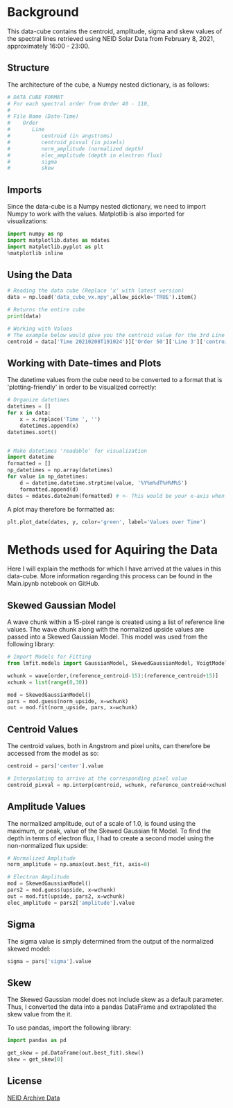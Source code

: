 # Background

This data-cube contains the centroid, amplitude, sigma and skew values of the spectral lines retrieved using NEID Solar Data from February 8, 2021, approximately 16:00 - 23:00.

## Structure
The architecture of the cube, a Numpy nested dictionary, is as follows:
```python
# DATA CUBE FORMAT
# For each spectral order from Order 40 - 110,
# 
# File Name (Date-Time)
#    Order
#       Line  
#          centroid (in angstroms)
#          centroid_pixval (in pixels)
#          norm_amplitude (normalized depth)
#          elec_amplitude (depth in electron flux)
#          sigma 
#          skew
```

## Imports
Since the data-cube is a Numpy nested dictionary, we need to import Numpy to work with the values. Matplotlib is also imported for visualizations:
```python
import numpy as np
import matplotlib.dates as mdates
import matplotlib.pyplot as plt
%matplotlib inline
```

## Using the Data
```python
# Reading the data cube (Replace 'x' with latest version)
data = np.load('data_cube_vx.npy',allow_pickle='TRUE').item()

# Returns the entire cube
print(data)

# Working with Values
# The example below would give you the centroid value for the 3rd Line in Order 50 for Feb 8, 2021 @ 19:10:24
centroid = data['Time 20210208T191024')]['Order 50']['Line 3']['centroid']
```

## Working with Date-times and Plots
The datetime values from the cube need to be converted to a format that is 'plotting-friendly' in order to be visualized correctly:
```python
# Organize datetimes
datetimes = []
for x in data:
    x = x.replace('Time ', '')
    datetimes.append(x)
datetimes.sort()


# Make datetimes 'readable' for visualization
import datetime
formatted = []
np_datetimes = np.array(datetimes)
for value in np_datetimes:
    d = datetime.datetime.strptime(value, '%Y%m%dT%H%M%S')
    formatted.append(d)
dates = mdates.date2num(formatted) # <- This would be your x-axis when plotting 
```

A plot may therefore be formatted as:
```python
plt.plot_date(dates, y, color='green', label='Values over Time')
```

# Methods used for Aquiring the Data

Here I will explain the methods for which I have arrived at the values in this data-cube. More information regarding this process can be found in the Main.ipynb notebook on GitHub.

## Skewed Gaussian Model
A wave chunk within a 15-pixel range is created using a list of reference line values. The wave chunk along with the normalized upside values are passed into a Skewed Gaussian Model. This model was used from the following library:
```python
# Import Models for Fitting
from lmfit.models import GaussianModel, SkewedGaussianModel, VoigtModel
```
```python
wchunk = wave[order,(reference_centroid-15):(reference_centroid+15)]
xchunk = list(range(0,30))

mod = SkewedGaussianModel()
pars = mod.guess(norm_upside, x=wchunk)
out = mod.fit(norm_upside, pars, x=wchunk)
```

## Centroid Values
The centroid values, both in Angstrom and pixel units, can therefore be accessed from the model as so:
```python
centroid = pars['center'].value

# Interpolating to arrive at the corresponding pixel value
centroid_pixval = np.interp(centroid, wchunk, reference_centroid+xchunk)
```

## Amplitude Values
The normalized amplitude, out of a scale of 1.0, is found using the maximum, or peak, value of the Skewed Gaussian fit Model. To find the depth in terms of electron flux, I had to create a second model using the non-normalized flux upside:
```python
# Normalized Amplitude
norm_amplitude = np.amax(out.best_fit, axis=0)

# Electron Amplitude
mod = SkewedGaussianModel()
pars2 = mod.guess(upside, x=wchunk)
out = mod.fit(upside, pars2, x=wchunk)
elec_amplitude = pars2['amplitude'].value
```

## Sigma
The sigma value is simply determined from the output of the normalized skewed model:
```python
sigma = pars['sigma'].value
```

## Skew
The Skewed Gaussian model does not include skew as a default parameter. Thus, I converted the data into a pandas DataFrame and extrapolated the skew value from the it.

To use pandas, import the following library:
```python
import pandas as pd
```
```python
get_skew = pd.DataFrame(out.best_fit).skew()
skew = get_skew[0]
```

## License
[NEID Archive Data](https://neid.ipac.caltech.edu/search.php)
